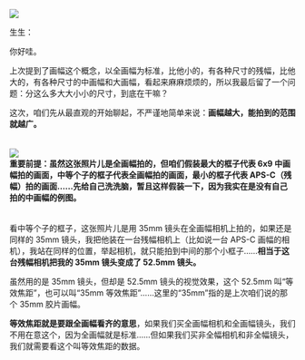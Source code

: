 [![](https://static001.geekbang.org/resource/image/yy/b9/yy4c7056d812b5273e26951fa774a0b9.jpg?wh=750x360)](http://time.geekbang.org/column/article/488914)

生生：

你好哇。

上次提到了画幅这个概念，以全画幅为标准，比他小的，有各种尺寸的残幅，比他大的，有各种尺寸的中画幅和大画幅，看起来麻麻烦烦的，所以我最后留了一个问题：分这么多大大小小的尺寸，到底在干嘛？

这次，咱们先从最直观的开始聊起，不严谨地简单来说：**画幅越大，能拍到的范围就越广。**

　  
![](https://static001.geekbang.org/resource/image/67/98/67793e0ab9e082d5c0850616a2950298.jpg?wh=3700x2460)  
**重要前提：虽然这张照片儿是全画幅拍的，但咱们假装最大的框子代表 6x9 中画幅拍的画面，中等个子的框子代表全画幅拍的画面，最小的框子代表 APS-C（残幅）拍的画面……先给自己洗洗脑，暂且这样假装一下，因为我实在是没有自己拍的中画幅的例图。**

　  
看中等个子的框子，这张照片儿是用 35mm 镜头在全画幅相机上拍的，如果还是同样的 35mm 镜头，我把他装在一台残幅相机上（比如说一台 APS-C 画幅的相机），我站在同样的位置，举起相机，就只能拍到中间的那个小框子……**相当于这台残幅相机把我的 35mm 镜头变成了 52.5mm 镜头。**

虽然用的是 35mm 镜头，但却是 52.5mm 镜头的视觉效果，这个 52.5mm 叫“等效焦距”，也可以叫“35mm 等效焦距”……这里的“35mm”指的是上次咱们说的那个 35mm 胶片画幅。

**等效焦距就是要跟全画幅看齐的意思**，如果我们买全画幅相机和全画幅镜头，我们不用在意这个，因为全画幅就是标准……但如果我们买非全幅相机和非全幅镜头，我们就需要看这个叫等效焦距的数据。